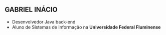 ## GABRIEL INÁCIO
* Desenvolvedor Java back-end
* Aluno de Sistemas de Informação na **Universidade Federal Fluminense**
